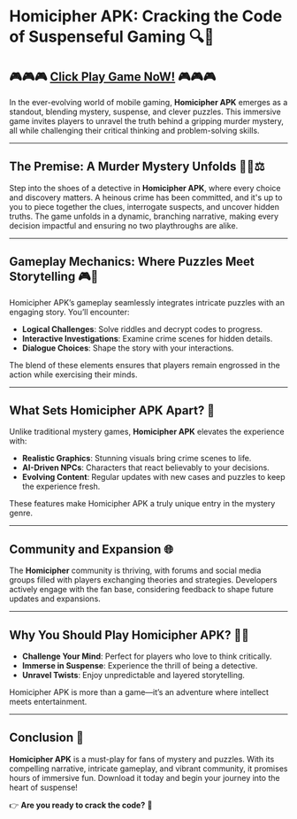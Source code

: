 # **Homicipher APK: Cracking the Code of Suspenseful Gaming 🔍🔑**  

## 🎮🎮🎮 [Click Play Game NoW!](https://bom.so/r7PLTn) 🎮🎮🎮

In the ever-evolving world of mobile gaming, **Homicipher APK** emerges as a standout, blending mystery, suspense, and clever puzzles. This immersive game invites players to unravel the truth behind a gripping murder mystery, all while challenging their critical thinking and problem-solving skills.  

---

## **The Premise: A Murder Mystery Unfolds 🕵️‍♂️⚖️**  
Step into the shoes of a detective in **Homicipher APK**, where every choice and discovery matters. A heinous crime has been committed, and it's up to you to piece together the clues, interrogate suspects, and uncover hidden truths. The game unfolds in a dynamic, branching narrative, making every decision impactful and ensuring no two playthroughs are alike.  

---

## **Gameplay Mechanics: Where Puzzles Meet Storytelling 🎮🧩**  
Homicipher APK’s gameplay seamlessly integrates intricate puzzles with an engaging story. You’ll encounter:  
- **Logical Challenges**: Solve riddles and decrypt codes to progress.  
- **Interactive Investigations**: Examine crime scenes for hidden details.  
- **Dialogue Choices**: Shape the story with your interactions.  

The blend of these elements ensures that players remain engrossed in the action while exercising their minds.  

---

## **What Sets Homicipher APK Apart? 🌟**  
Unlike traditional mystery games, **Homicipher APK** elevates the experience with:  
- **Realistic Graphics**: Stunning visuals bring crime scenes to life.  
- **AI-Driven NPCs**: Characters that react believably to your decisions.  
- **Evolving Content**: Regular updates with new cases and puzzles to keep the experience fresh.  

These features make Homicipher APK a truly unique entry in the mystery genre.  

---

## **Community and Expansion 🌐**  
The **Homicipher** community is thriving, with forums and social media groups filled with players exchanging theories and strategies. Developers actively engage with the fan base, considering feedback to shape future updates and expansions.  

---

## **Why You Should Play Homicipher APK? 🤔🔥**  
- **Challenge Your Mind**: Perfect for players who love to think critically.  
- **Immerse in Suspense**: Experience the thrill of being a detective.  
- **Unravel Twists**: Enjoy unpredictable and layered storytelling.  

Homicipher APK is more than a game—it’s an adventure where intellect meets entertainment.  

---

## **Conclusion 🚀**  
**Homicipher APK** is a must-play for fans of mystery and puzzles. With its compelling narrative, intricate gameplay, and vibrant community, it promises hours of immersive fun. Download it today and begin your journey into the heart of suspense!  

👉 **Are you ready to crack the code?** 🔎
